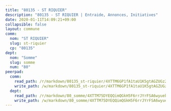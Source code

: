 ```yaml
---
title: "80135 - ST RIQUIER"
description: "80135 - ST RIQUIER | Entraide, Annonces, Initiatives"
date: 2020-01-11T14:09:21+09:00
collapsible: false
layout: commune
comm:
  nom: "ST RIQUIER"
  slug: st-riquier
  cp: "80135"
dept:
  nom: "Somme"
  slug: somme
  num: "80"
peerpad:
  comm:
    read_path: /r/markdown/80135_st-riquier/4XTTM6GP1fA1taU1K5gtAGZUGz2xRJovkFmNGHaHV32dGaoCD
    write_path: /w/markdown/80135_st-riquier/4XTTM6GP1fA1taU1K5gtAGZUGz2xRJovkFmNGHaHV32dGaoCD-K3TgUt3pLNhdvCaECyACeoUM6do7jq2Yz43K7pehBQnBgXr8CHGc2jKfK6iBmDMWtDcFZEDp1D4gMtPdrhnuxMiNmoHz7XRp271t6WFbkez93nSvXms9poPYVvZNfGEups1Jrrw3
  dept:
    read_path: /r/markdown/80_somme/4XTTM75DYEQQimQGkH5F6rrJYrFSA6wyuekdgioEx7v45YjSw
    write_path: /w/markdown/80_somme/4XTTM75DYEQQimQGkH5F6rrJYrFSA6wyuekdgioEx7v45YjSw-K3TgTuB1DbUNHuFo9Fhh6JTUriPx8E5izGkmw9RSNTjUtMFPoZhqqp87szE8th3EytWSHGdhUuQUPjam8aJZh1SdH8pL3ibgUbMdNhU17kjAmSa49LMB2GjXvVwDVurE8mgce3XM
---
```


